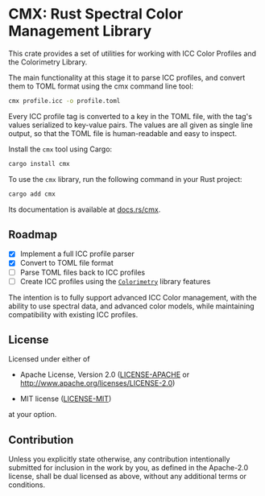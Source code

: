 # CMX: Rust Spectral Color Management Library
<!-- cargo-rdme start -->

This crate provides a set of utilities for working with ICC Color Profiles
and the Colorimetry Library.

The main functionality at this stage it to parse ICC profiles, and convert them
to TOML format using the cmx command line tool:

```bash
cmx profile.icc -o profile.toml
 ```

Every ICC profile tag is converted to a key in the TOML file, with the tag's
values serialized to key-value pairs.
The values are all given as single line output, so that the TOML file is
human-readable and easy to inspect.

Install the `cmx` tool using Cargo:

```bash
cargo install cmx
```

To use the `cmx` library, run the following command in your Rust project:

```bash
cargo add cmx
```

Its documentation is available at [docs.rs/cmx](https://docs.rs/cmx).

## Roadmap

- [X] Implement a full ICC profile parser
- [X] Convert to TOML file format
- [ ] Parse TOML files back to ICC profiles
- [ ] Create ICC profiles using the [`Colorimetry`](https://docs.rs/colorimetry/latest/colorimetry/) library features

The intention is to fully support advanced ICC Color management,
with the ability to use spectral data, and advanced color models,
while maintaining compatibility with existing ICC profiles.

<!-- cargo-rdme end -->

## License

Licensed under either of

- Apache License, Version 2.0
  ([LICENSE-APACHE](LICENSE-APACHE) or <http://www.apache.org/licenses/LICENSE-2.0>)

- MIT license
  ([LICENSE-MIT](LICENSE-MIT))

at your option.

## Contribution

Unless you explicitly state otherwise, any contribution intentionally submitted
for inclusion in the work by you, as defined in the Apache-2.0 license, shall be
dual licensed as above, without any additional terms or conditions.

